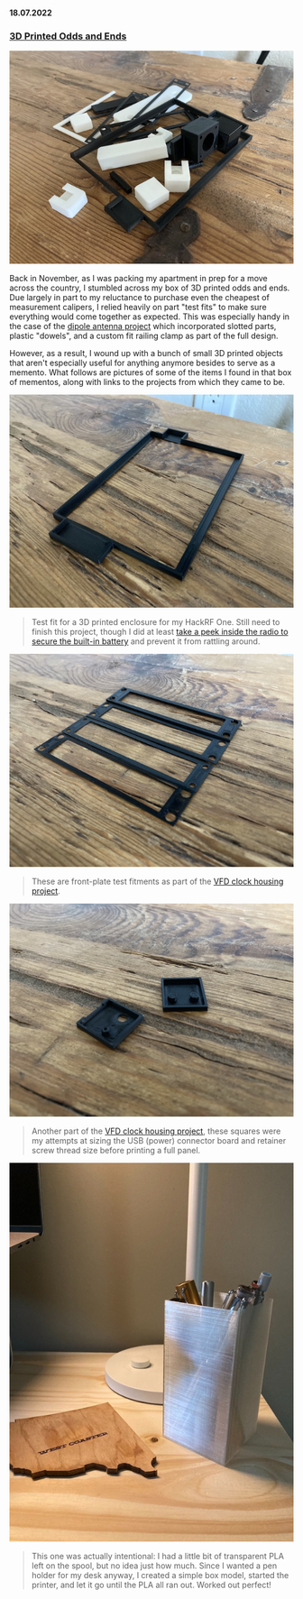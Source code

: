 #### 18.07.2022
### [3D Printed Odds and Ends](./2022-07-18-3d-printed-odds-ends.md)

![Pile of 3d printed parts](./media/3d_printed_odds_ends/IMG_1920.jpeg)

Back in November, as I was packing my apartment in prep for a move across the country, I stumbled across my box of 3D printed odds and ends.  Due largely in part to my reluctance to purchase even the cheapest of measurement calipers, I relied heavily on part "test fits" to make sure everything would come together as expected.  This was especially handy in the case of the [dipole antenna project](../2021/2021-07-17-dipole.md) which incorporated slotted parts, plastic "dowels", and a custom fit railing clamp as part of the full design.

However, as a result, I wound up with a bunch of small 3D printed objects that aren't especially useful for anything anymore besides to serve as a memento.  What follows are pictures of some of the items I found in that box of mementos, along with links to the projects from which they came to be.

![Portapack frame](./media/3d_printed_odds_ends/IMG_1927.jpeg)
> Test fit for a 3D printed enclosure for my HackRF One.  Still need to finish this project, though I did at least [take a peek inside the radio to secure the built-in battery](./2022-01-16-portapack-fix.md) and prevent it from rattling around.

![VFD clock housing plates](./media/3d_printed_odds_ends/IMG_1928.jpeg)
> These are front-plate test fitments as part of the [VFD clock housing project](../2022/2022-01-15-vfd-clock-frame.md).

![VFD clock USB board mount](./media/3d_printed_odds_ends/IMG_1929.jpeg)
> Another part of the [VFD clock housing project](../2022/2022-01-15-vfd-clock-frame.md), these squares were my attempts at sizing the USB (power) connector board and retainer screw thread size before printing a full panel.

![Pen holder](./media/3d_printed_odds_ends/IMG_5804.jpg)
> This one was actually intentional: I had a little bit of transparent PLA left on the spool, but no idea just how much.  Since I wanted a pen holder for my desk anyway, I created a simple box model, started the printer, and let it go until the PLA all ran out.  Worked out perfect!